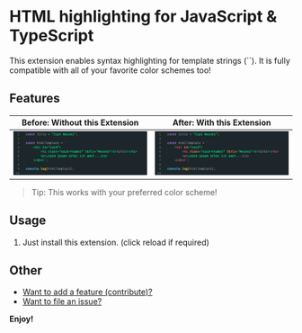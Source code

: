 # HTML highlighting for JavaScript & TypeScript

This extension enables syntax highlighting for template strings (\`\`). It is fully compatible with all of your favorite color schemes too!

## Features

| **Before:** Without this Extension                                                                  | **After:** With this Extension                                                                    |
| --------------------------------------------------------------------------------------------------- | ------------------------------------------------------------------------------------------------- |
| ![before](https://raw.githubusercontent.com/Throvn/js-html-template-strings/main/images/before.png) | ![after](https://raw.githubusercontent.com/Throvn/js-html-template-strings/main/images/after.png) |

> Tip: This works with your preferred color scheme!

## Usage

1. Just install this extension. (click reload if required)

## Other

- [Want to add a feature (contribute)?](https://github.com/Throvn/js-html-template-strings/issues)
- [Want to file an issue?](https://github.com/Throvn/js-html-template-strings/issues)

**Enjoy!**
